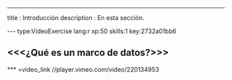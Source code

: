 ---
title       : Introducción
description : En esta sección.




--- type:VideoExercise lang:r xp:50 skills:1 key:2732a01bb6
## <<<¿Qué es un marco de datos?>>>


*** =video_link
//player.vimeo.com/video/220134953


